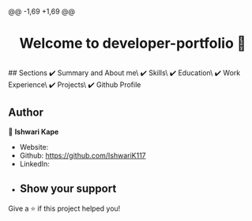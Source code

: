@@ -1,69 +1,69 @@
<h1 align="center">Welcome to developer-portfolio 👋</h1>

<p align="center">
  <kbd>
    <img src=""></img>
  </kbd>
</p>
## Sections
✔️ Summary and About me\
✔️ Skills\
✔️ Education\
✔️ Work Experience\
✔️ Projects\
✔️ Github Profile

## Author
👤 **Ishwari Kape**
- Website:
- Github: https://github.com/IshwariK117
- LinkedIn:
- ## Show your support
Give a ⭐️ if this project helped you!
